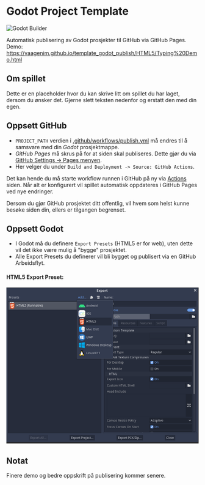 # Godot Project Template
![Godot Builder](../../actions/workflows/publish.yml/badge.svg)

Automatisk publisering av Godot prosjekter til GitHub via GitHub Pages. Demo: https://vaagenim.github.io/template_godot_publish/HTML5/Typing%20Demo.html

## Om spillet
Dette er en placeholder hvor du kan skrive litt om spillet du har laget, dersom du ønsker det. Gjerne slett teksten nedenfor og erstatt den med din egen.

## Oppsett GitHub
- `PROJECT_PATH` verdien i [.github/workflows/publish.yml](.github/workflows/publish.yml#L11) må endres til å samsvare med din _Godot_ prosjektmappe.
- _GitHub Pages_ må skrus på for at siden skal publiseres. Dette gjør du via [GitHub Settings -> Pages menyen](../../settings/pages). 
- Her velger du under `Build and Deployment -> Source: GitHub Actions`.

Det kan hende du må starte workflow runnen i GitHub på ny via [Actions](../../actions) siden. Når alt er konfigurert vil spillet automatisk oppdateres i GitHub Pages ved nye endringer.

Dersom du gjør GitHub prosjektet ditt offentlig, vil hvem som helst kunne besøke siden din, ellers er tilgangen begrenset.

## Oppsett Godot
- I Godot må du definere `Export Presets` (HTML5 er for web), uten dette vil det ikke være mulig å "bygge" prosjektet. 
- Alle Export Presets du definerer vil bli bygget og publisert via en GitHub Arbeidsflyt.

#### HTML5 Export Preset:
![img_1.png](img_1.png)

## Notat
Finere demo og bedre oppskrift på publisering kommer senere.
